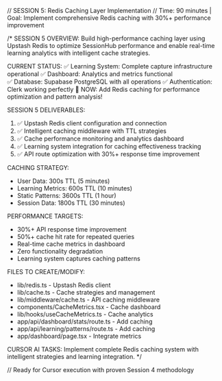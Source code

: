 // SESSION 5: Redis Caching Layer Implementation
// Time: 90 minutes | Goal: Implement comprehensive Redis caching with 30%+ performance improvement

/* SESSION 5 OVERVIEW:
Build high-performance caching layer using Upstash Redis to optimize SessionHub 
performance and enable real-time learning analytics with intelligent cache strategies.

CURRENT STATUS:
✅ Learning System: Complete capture infrastructure operational
✅ Dashboard: Analytics and metrics functional  
✅ Database: Supabase PostgreSQL with all operations
✅ Authentication: Clerk working perfectly
🎯 NOW: Add Redis caching for performance optimization and pattern analysis!

SESSION 5 DELIVERABLES:
1. ✅ Upstash Redis client configuration and connection
2. ✅ Intelligent caching middleware with TTL strategies
3. ✅ Cache performance monitoring and analytics dashboard
4. ✅ Learning system integration for caching effectiveness tracking
5. ✅ API route optimization with 30%+ response time improvement

CACHING STRATEGY:
- User Data: 300s TTL (5 minutes)
- Learning Metrics: 600s TTL (10 minutes) 
- Static Patterns: 3600s TTL (1 hour)
- Session Data: 1800s TTL (30 minutes)

PERFORMANCE TARGETS:
- 30%+ API response time improvement
- 50%+ cache hit rate for repeated queries
- Real-time cache metrics in dashboard
- Zero functionality degradation
- Learning system captures caching patterns

FILES TO CREATE/MODIFY:
- lib/redis.ts - Upstash Redis client
- lib/cache.ts - Cache strategies and management
- lib/middleware/cache.ts - API caching middleware
- components/CacheMetrics.tsx - Cache dashboard
- lib/hooks/useCacheMetrics.ts - Cache analytics
- app/api/dashboard/stats/route.ts - Add caching
- app/api/learning/patterns/route.ts - Add caching
- app/dashboard/page.tsx - Integrate metrics

CURSOR AI TASKS:
Implement complete Redis caching system with intelligent strategies and learning integration.
*/

// Ready for Cursor execution with proven Session 4 methodology